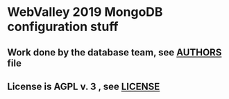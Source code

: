 # WebValley 2019 MongoDB configuration stuff

## Work done by the database team, see [AUTHORS](AUTHORS) file

## License is AGPL v. 3 , see [LICENSE](LICENSE)


